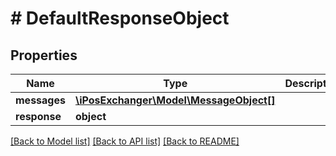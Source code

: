 # # DefaultResponseObject

## Properties

Name | Type | Description | Notes
------------ | ------------- | ------------- | -------------
**messages** | [**\iPosExchanger\Model\MessageObject[]**](MessageObject.md) |  | [optional]
**response** | **object** |  | [optional]

[[Back to Model list]](../../README.md#models) [[Back to API list]](../../README.md#endpoints) [[Back to README]](../../README.md)
